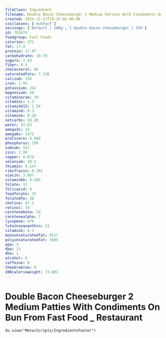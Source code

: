 ```yaml
---
fileClass: Ingredient
filename: Double Bacon Cheeseburger 2 Medium Patties With Condiments On Bun From Fast Food _ Restaurant
created: 2024-12-21T19:27:02-06:00
cssclasses: ['nutFact']
servings: ['Default | 100g','1 double bacon cheeseburger | 335']
id: 783474
foodgroup: Fast Foods
calories: 271
fat: 17.4
protein: 17.07
carbohydrate: 10.78
sugars: 2.43
fiber: 0.5
cholesterol: 56
saturatedfats: 7.138
calcium: 156
iron: 1.93
potassium: 241
magnesium: 20
vitaminarae: 39
vitaminc: 1.3
vitaminb12: 1.54
vitamind: 0.3
vitamine: 0.28
netcarbs: 10.28
water: 52.63
omega3s: 15
omega6s: 1473
pralscore: 8.088
phosphorus: 199
sodium: 412
zinc: 2.99
copper: 0.074
selenium: 20.5
thiamin: 0.147
riboflavin: 0.201
niacin: 3.867
vitaminb6: 0.265
folate: 31
folicacid: 9
foodfolate: 22
folatedfe: 38
choline: 47.3
retinol: 34
carotenebeta: 59
carotenealpha: 7
lycopene: 476
luteinzeaxanthin: 23
vitamink: 6.3
monounsaturatedfat: 6517
polyunsaturatedfat: 1685
epa: 3
dpa: 11
dha: 1
alcohol: 0
caffeine: 0
theobromine: 0
200calorieweight: 73.801
---
```


# Double Bacon Cheeseburger 2 Medium Patties With Condiments On Bun From Fast Food _ Restaurant

```dataviewjs
dv.view("Meta/Scripts/IngredientsFooter")
```